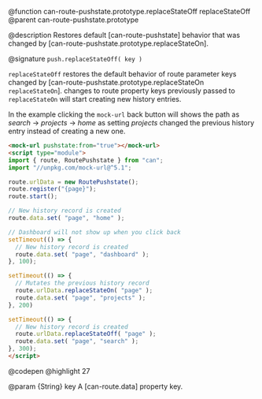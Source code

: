 @function can-route-pushstate.prototype.replaceStateOff replaceStateOff
@parent can-route-pushstate.prototype

@description Restores default [can-route-pushstate] behavior that was changed by [can-route-pushstate.prototype.replaceStateOn].

@signature `push.replaceStateOff( key )`

  `replaceStateOff` restores the default behavior of route parameter keys changed by [can-route-pushstate.prototype.replaceStateOn `replaceStateOn`]. changes to route property keys previously passed to `replaceStateOn` will start creating new history entries.

  In the example clicking the `mock-url` back button will shows the path as _search_ -> _projects_ -> _home_ as setting _projects_ changed the previous history entry instead of creating a new one.

  ```html
  <mock-url pushstate:from="true"></mock-url>
  <script type="module">
  import { route, RoutePushstate } from "can";
  import "//unpkg.com/mock-url@^5.1";

  route.urlData = new RoutePushstate();
  route.register("{page}");
  route.start();

  // New history record is created
  route.data.set( "page", "home" );

  // Dashboard will not show up when you click back
  setTimeout(() => {
    // New history record is created
    route.data.set( "page", "dashboard" );
  }, 100);

  setTimeout(() => {
    // Mutates the previous history record
    route.urlData.replaceStateOn( "page" );
    route.data.set( "page", "projects" );
  }, 200)

  setTimeout(() => {
    // New history record is created
    route.urlData.replaceStateOff( "page" );
    route.data.set( "page", "search" );
  }, 300);
  </script>
  ```
  @codepen
  @highlight 27

  @param {String} key A [can-route.data] property key.